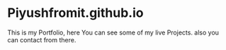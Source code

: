 # Piyushfromit.github.io
This is my Portfolio, here You can see some of my live Projects. also you can contact from there.  

